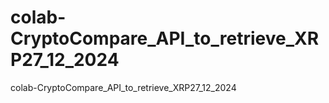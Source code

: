 # colab-CryptoCompare_API_to_retrieve_XRP27_12_2024
colab-CryptoCompare_API_to_retrieve_XRP27_12_2024
